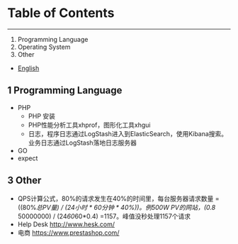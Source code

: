 # Table of Contents

---
1. Programming Language
2. Operating System
3. Other

* [English](gonet架构.md)


## 1 Programming Language
* PHP
	* PHP 安装
	* PHP性能分析工具xhprof，图形化工具xhgui
	* 日志，程序日志通过LogStash进入到ElasticSearch，使用Kibana搜索。业务日志通过LogStash落地日志服务器
* GO
* expect

## 3 Other
* QPS计算公式，80%的请求发生在40%的时间里，每台服务器请求数量 = ((80%*总PV量) / (24小时 * 60分钟 * 40%))。例500W PV的网站，(0.8* 50000000) / (24*60*60*0.4) =1157。峰值没秒处理1157个请求
* Help Desk http://www.hesk.com/
* 电商 https://www.prestashop.com/


